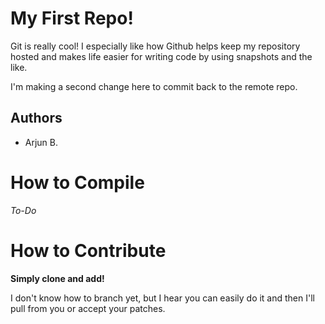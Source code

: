 # My First Repo!

Git is really cool! I especially like how Github helps keep my 
repository hosted and makes life easier for writing code by using 
snapshots and the like.

I'm making a second change here to commit back to the remote repo.


## Authors

- Arjun B.


# How to Compile

_To-Do_


# How to Contribute

__Simply clone and add!__

I don't know how to branch yet, but I hear you can easily do it and 
then I'll pull from you or accept your patches.

